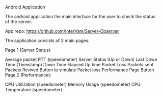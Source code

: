 Android Application

The android application the main interface for the user to check the status of the server.

App repo: https://github.com/InterVam/Server-Observer

The application consists of 2 main pages.

Page 1 (Server Status):

Average packet RTT (speedometer)
Server Status (Up or Down)
Last Down Time (Timestamp)
Down Time Elapsed
Up time
Packet Loss
Packets sent
Packets Revived
Button to simulate Packet loss
Performance Page Button
Page 2 (Performance):

CPU Utilization (speedometer)
Memory Usage (speedometer)
CPU Temperature (speedometer)
